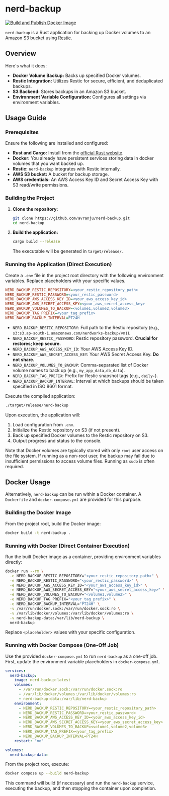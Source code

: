 # nerd-backup

[![Build and Publish Docker Image](https://github.com/avranju/nerd-backup/actions/workflows/docker_build_and_publish.yml/badge.svg)](https://github.com/avranju/nerd-backup/actions/workflows/docker_build_and_publish.yml)

`nerd-backup` is a Rust application for backing up Docker volumes to an Amazon S3 bucket using [Restic](https://github.com/restic/restic).

## Overview

Here's what it does:

- **Docker Volume Backup:** Backs up specified Docker volumes.
- **Restic Integration:** Utilizes Restic for secure, efficient, and deduplicated backups.
- **S3 Backend:** Stores backups in an Amazon S3 bucket.
- **Environment Variable Configuration:** Configures all settings via environment variables.

## Usage Guide

### Prerequisites

Ensure the following are installed and configured:

- **Rust and Cargo:** Install from the [official Rust website](https://www.rust-lang.org/tools/install).
- **Docker:** You already have persistent services storing data in docker volumes that you want backed up.
- **Restic:** `nerd-backup` integrates with Restic internally.
- **AWS S3 bucket:** A bucket for backup storage.
- **AWS credentials:** An AWS Access Key ID and Secret Access Key with S3 read/write permissions.

### Building the Project

1.  **Clone the repository:**

    ```bash
    git clone https://github.com/avranju/nerd-backup.git
    cd nerd-backup
    ```

2.  **Build the application:**
    ```bash
    cargo build --release
    ```
    The executable will be generated in `target/release/`.

### Running the Application (Direct Execution)

Create a `.env` file in the project root directory with the following environment variables. Replace placeholders with your specific values.

```ini
NERD_BACKUP_RESTIC_REPOSITORY=<your_restic_repository_path>
NERD_BACKUP_RESTIC_PASSWORD=<your_restic_password>
NERD_BACKUP_AWS_ACCESS_KEY_ID=<your_aws_access_key_id>
NERD_BACKUP_AWS_SECRET_ACCESS_KEY=<your_aws_secret_access_key>
NERD_BACKUP_VOLUMES_TO_BACKUP=<volume1,volume2,volume3>
NERD_BACKUP_TAG_PREFIX=<your_tag_prefix>
NERD_BACKUP_BACKUP_INTERVAL=PT24H
```

- `NERD_BACKUP_RESTIC_REPOSITORY`: Full path to the Restic repository (e.g., `s3:s3.ap-south-1.amazonaws.com/nerdworks-backup/vm1`).
- `NERD_BACKUP_RESTIC_PASSWORD`: Restic repository password. **Crucial for restores; keep secure.**
- `NERD_BACKUP_AWS_ACCESS_KEY_ID`: Your AWS Access Key ID.
- `NERD_BACKUP_AWS_SECRET_ACCESS_KEY`: Your AWS Secret Access Key. **Do not share.**
- `NERD_BACKUP_VOLUMES_TO_BACKUP`: Comma-separated list of Docker volume names to back up (e.g., `my_app_data,db_data`).
- `NERD_BACKUP_TAG_PREFIX`: Prefix for Restic snapshot tags (e.g., `daily-`).
- `NERD_BACKUP_BACKUP_INTERVAL`: Interval at which backups should be taken specified in ISO 8601 format.

Execute the compiled application:

```bash
./target/release/nerd-backup
```

Upon execution, the application will:

1.  Load configuration from `.env`.
2.  Initialize the Restic repository on S3 (if not present).
3.  Back up specified Docker volumes to the Restic repository on S3.
4.  Output progress and status to the console.

Note that Docker volumes are typically stored with only `root` user access on the file system. If running as a non-root user, the backup may fail due to insufficient permissions to access volume files. Running as `sudo` is often required.

## Docker Usage

Alternatively, `nerd-backup` can be run within a Docker container. A `Dockerfile` and `docker-compose.yml` are provided for this purpose.

### Building the Docker Image

From the project root, build the Docker image:

```bash
docker build -t nerd-backup .
```

### Running with Docker (Direct Container Execution)

Run the built Docker image as a container, providing environment variables directly:

```bash
docker run --rm \
  -e NERD_BACKUP_RESTIC_REPOSITORY="<your_restic_repository_path>" \
  -e NERD_BACKUP_RESTIC_PASSWORD="<your_restic_password>" \
  -e NERD_BACKUP_AWS_ACCESS_KEY_ID="<your_aws_access_key_id>" \
  -e NERD_BACKUP_AWS_SECRET_ACCESS_KEY="<your_aws_secret_access_key>" \
  -e NERD_BACKUP_VOLUMES_TO_BACKUP="<volume1,volume2>" \
  -e NERD_BACKUP_TAG_PREFIX="<your_tag_prefix>" \
  -e NERD_BACKUP_BACKUP_INTERVAL="PT24H" \
  -v /var/run/docker.sock:/var/run/docker.sock:ro \
  -v /var/lib/docker/volumes:/var/lib/docker/volumes:ro \
  -v nerd-backup-data:/var/lib/nerd-backup \
  nerd-backup
```

Replace `<placeholder>` values with your specific configuration.

### Running with Docker Compose (One-Off Job)

Use the provided `docker-compose.yml` to run `nerd-backup` as a one-off job. First, update the environment variable placeholders in `docker-compose.yml`.

```yaml
services:
  nerd-backup:
    image: nerd-backup:latest
    volumes:
      - /var/run/docker.sock:/var/run/docker.sock:ro
      - /var/lib/docker/volumes:/var/lib/docker/volumes:ro
      - nerd-backup-data:/var/lib/nerd-backup
    environment:
      - NERD_BACKUP_RESTIC_REPOSITORY=<your_restic_repository_path>
      - NERD_BACKUP_RESTIC_PASSWORD=<your_restic_password>
      - NERD_BACKUP_AWS_ACCESS_KEY_ID=<your_aws_access_key_id>
      - NERD_BACKUP_AWS_SECRET_ACCESS_KEY=<your_aws_secret_access_key>
      - NERD_BACKUP_VOLUMES_TO_BACKUP=<volume1,volume2,volume3>
      - NERD_BACKUP_TAG_PREFIX=<your_tag_prefix>
      - NERD_BACKUP_BACKUP_INTERVAL=PT24H
    restart: "no"

volumes:
  nerd-backup-data:
```

From the project root, execute:

```bash
docker compose up --build nerd-backup
```

This command will build (if necessary) and run the `nerd-backup` service, executing the backup, and then stopping the container upon completion.
